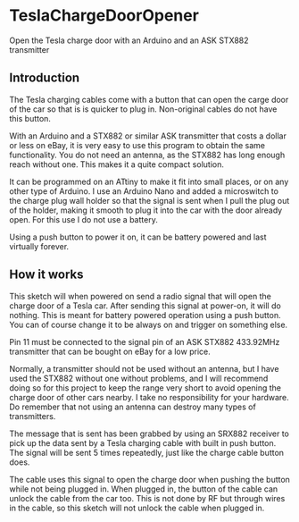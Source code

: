 # TeslaChargeDoorOpener
Open the Tesla charge door with an Arduino and an ASK STX882 transmitter

## Introduction

The Tesla charging cables come with a button that can open the carge door of the car so that is is quicker to plug in.
Non-original cables do not have this button.

With an Arduino and a STX882 or similar ASK transmitter that costs a dollar or less on eBay, it is very easy to use this program to obtain the same functionality. You do not need an antenna, as the STX882 has long enough reach without one. This makes it a quite compact solution.

It can be programmed on an ATtiny to make it fit into small places, or on any other type of Arduino. I use an Arduino Nano and added a microswitch to the charge plug wall holder so that the signal is sent when I pull the plug out of the holder, making it smooth to plug it into the car with the door already open. For this use I do not use a battery.

Using a push button to power it on, it can be battery powered and last virtually forever.

## How it works

This sketch will when powered on send a radio signal that will open the charge door of a Tesla car. After sending this signal at power-on, it will do nothing. This is meant for battery powered operation using a push button. You can of course change it to be always on and trigger on something else.

Pin 11 must be connected to the signal pin of an ASK STX882 433.92MHz transmitter that can be bought on eBay for a low price.

Normally, a transmitter should not be used without an antenna, but I have used the STX882 without one without problems, and I will recommend doing so for this project to keep the range very short to avoid opening the charge door of other cars nearby. I take no responsibility for your hardware. Do remember that not using an antenna can destroy many types of transmitters.

The message that is sent has been grabbed by using an SRX882 receiver to pick up the data sent by a Tesla charging cable with built in push button. The signal will be sent 5 times repeatedly, just like the charge cable button does.

The cable uses this signal to open the charge door when pushing the button while not being plugged in.
When plugged in, the button of the cable can unlock the cable from the car too. This is not done by RF but through wires in the cable, so this sketch will not unlock the cable when plugged in.


